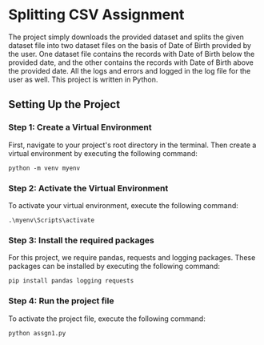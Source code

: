 # Splitting CSV Assignment
The project simply downloads the provided dataset and splits the given dataset file into two dataset files on the basis of Date of Birth provided by the user. One dataset file contains the records with Date of Birth below the provided date, and the other contains the records with Date of Birth above the provided date. All the logs and errors and logged in the log file for the user as well. 
This project is written in Python.

## Setting Up the Project

### Step 1: Create a Virtual Environment
First, navigate to your project's root directory in the terminal. Then create a virtual environment by executing the following command:

```python -m venv myenv```
### Step 2: Activate the Virtual Environment
To activate your virtual environment, execute the following command:

```.\myenv\Scripts\activate```
### Step 3: Install the required packages
For this project, we require pandas, requests and logging packages. These packages can be installed by executing the following command:

```pip install pandas logging requests```
### Step 4: Run the project file
To activate the project file, execute the following command:

```python assgn1.py```